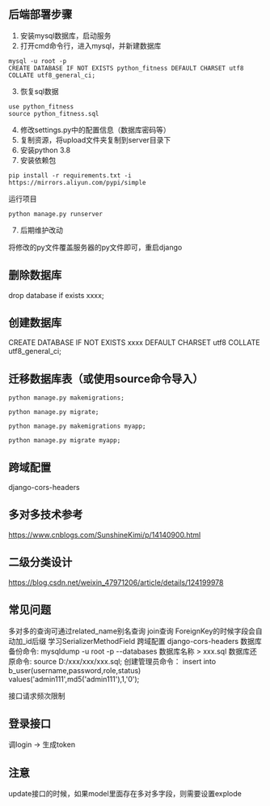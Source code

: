## 后端部署步骤



1. 安装mysql数据库，启动服务
2. 打开cmd命令行，进入mysql，并新建数据库
```
mysql -u root -p
CREATE DATABASE IF NOT EXISTS python_fitness DEFAULT CHARSET utf8 COLLATE utf8_general_ci;
```
3. 恢复sql数据
```
use python_fitness
source python_fitness.sql
```
4. 修改settings.py中的配置信息（数据库密码等）
5. 复制资源，将upload文件夹复制到server目录下
6. 安装python 3.8
7. 安装依赖包
```
pip install -r requirements.txt -i https://mirrors.aliyun.com/pypi/simple
```
运行项目
```
python manage.py runserver
```
7. 后期维护改动

将修改的py文件覆盖服务器的py文件即可，重启django

## 删除数据库

drop database if exists xxxx;

## 创建数据库

CREATE DATABASE IF NOT EXISTS xxxx DEFAULT CHARSET utf8 COLLATE utf8_general_ci;


## 迁移数据库表（或使用source命令导入）

```
python manage.py makemigrations;

python manage.py migrate;

python manage.py makemigrations myapp;

python manage.py migrate myapp;
```


## 跨域配置

django-cors-headers

## 多对多技术参考

https://www.cnblogs.com/SunshineKimi/p/14140900.html

## 二级分类设计
https://blog.csdn.net/weixin_47971206/article/details/124199978

## 常见问题

多对多的查询可通过related_name别名查询
join查询
ForeignKey的时候字段会自动加_id后缀
学习SerializerMethodField
跨域配置 django-cors-headers
数据库备份命令:
mysqldump -u root -p --databases 数据库名称 > xxx.sql
数据库还原命令:
source D:/xxx/xxx/xxx.sql;
创建管理员命令：
insert into b_user(username,password,role,status) values('admin111',md5('admin111'),1,'0');

接口请求频次限制


## 登录接口

调login -> 生成token


## 注意

update接口的时候，如果model里面存在多对多字段，则需要设置explode






